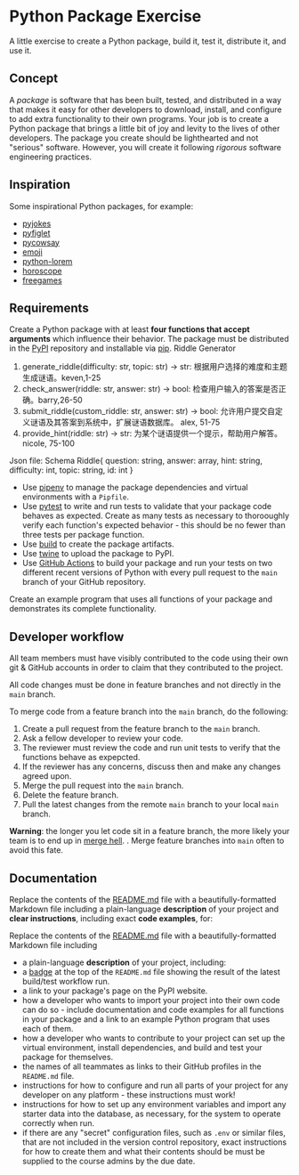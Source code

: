 # Python Package Exercise

A little exercise to create a Python package, build it, test it, distribute it, and use it.

## Concept

A _package_ is software that has been built, tested, and distributed in a way that makes it easy for other developers to download, install, and configure to add extra functionality to their own programs. Your job is to create a Python package that brings a little bit of joy and levity to the lives of other developers. The package you create should be lighthearted and not "serious" software. However, you will create it following _rigorous_ software engineering practices.

## Inspiration

Some inspirational Python packages, for example:

- [pyjokes](https://pypi.org/project/pyjokes/)
- [pyfiglet](https://github.com/pwaller/pyfiglet)
- [pycowsay](https://pypi.org/project/pycowsay/)
- [emoji](https://pypi.org/project/emoji/)
- [python-lorem](https://pypi.org/project/python-lorem/)
- [horoscope](https://pypi.org/project/horoscope/)
- [freegames](https://pypi.org/project/freegames/)

## Requirements

Create a Python package with at least **four functions that accept arguments** which influence their behavior. The package must be distributed in the [PyPI](https://pypi.org/) repository and installable via [pip](https://pypi.org/project/pip/).
Riddle Generator
1. generate_riddle(difficulty: str, topic: str) -> str: 根据用户选择的难度和主题生成谜语。keven,1-25
2. check_answer(riddle: str, answer: str) -> bool: 检查用户输入的答案是否正确。barry,26-50
3. submit_riddle(custom_riddle: str, answer: str) -> bool: 允许用户提交自定义谜语及其答案到系统中，扩展谜语数据库。 alex, 51-75
4. provide_hint(riddle: str) -> str: 为某个谜语提供一个提示，帮助用户解答。nicole, 75-100

Json file:
Schema
Riddle{
    question: string,
    answer: array,
    hint: string,
    difficulty: int,
    topic: string,
    id: int
}

- Use [pipenv](https://packaging.python.org/en/latest/tutorials/managing-dependencies/) to manage the package dependencies and virtual environments with a `Pipfile`.
- Use [pytest](https://docs.pytest.org/en/latest/) to write and run tests to validate that your package code behaves as expected. Create as many tests as necessary to thorooughly verify each function's expected behavior - this should be no fewer than three tests per package function.
- Use [build](https://pypa-build.readthedocs.io/en/stable/index.html) to create the package artifacts.
- Use [twine](https://pypi.org/project/twine/) to upload the package to PyPI.
- Use [GitHub Actions](https://github.com/actions) to build your package and run your tests on two different recent versions of Python with every pull request to the `main` branch of your GitHub repository.

Create an example program that uses all functions of your package and demonstrates its complete functionality.

## Developer workflow

All team members must have visibly contributed to the code using their own git & GitHub accounts in order to claim that they contributed to the project.

All code changes must be done in feature branches and not directly in the `main` branch.

To merge code from a feature branch into the `main` branch, do the following:

1. Create a pull request from the feature branch to the `main` branch.
1. Ask a fellow developer to review your code.
1. The reviewer must review the code and run unit tests to verify that the functions behave as expepcted.
1. If the reviewer has any concerns, discuss then and make any changes agreed upon.
1. Merge the pull request into the `main` branch.
1. Delete the feature branch.
1. Pull the latest changes from the remote `main` branch to your local `main` branch.

**Warning**: the longer you let code sit in a feature branch, the more likely your team is to end up in [merge hell](https://en.wikipedia.org/wiki/Merge_hell). . Merge feature branches into `main` often to avoid this fate.

## Documentation

Replace the contents of the [README.md](./README.md) file with a beautifully-formatted Markdown file including a plain-language **description** of your project and **clear instructions**, including exact **code examples**, for:

Replace the contents of the [README.md](./README.md) file with a beautifully-formatted Markdown file including

- a plain-language **description** of your project, including:
- a [badge](https://docs.github.com/en/actions/monitoring-and-troubleshooting-workflows/adding-a-workflow-status-badge) at the top of the `README.md` file showing the result of the latest build/test workflow run.
- a link to your package's page on the PyPI website.
- how a developer who wants to import your project into their own code can do so - include documentation and code examples for all functions in your package and a link to an example Python program that uses each of them.
- how a developer who wants to contribute to your project can set up the virtual environment, install dependencies, and build and test your package for themselves.
- the names of all teammates as links to their GitHub profiles in the `README.md` file.
- instructions for how to configure and run all parts of your project for any developer on any platform - these instructions must work!
- instructions for how to set up any environment variables and import any starter data into the database, as necessary, for the system to operate correctly when run.
- if there are any "secret" configuration files, such as `.env` or similar files, that are not included in the version control repository, exact instructions for how to create them and what their contents should be must be supplied to the course admins by the due date.
